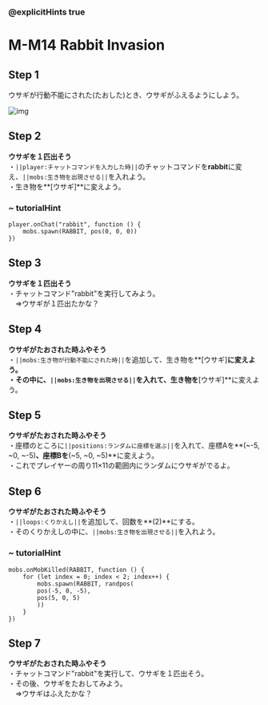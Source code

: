 ### @explicitHints true

# M-M14 Rabbit Invasion

## Step 1  
ウサギが行動不能にされた(たおした)とき、ウサギがふえるようにしよう。

![img](https://teck89.xsrv.jp/MEE_tutorial/img/M-M14.jpg)

## Step 2
**ウサギを１匹出そう**  
・``||player:チャットコマンドを入力した時||``のチャットコマンドを**rabbit**に変え、``||mobs:生き物を出現させる||``を入れよう。  
・生き物を**[ウサギ]**に変えよう。

### ~ tutorialHint
```blocks
player.onChat("rabbit", function () {
    mobs.spawn(RABBIT, pos(0, 0, 0))
})

```
## Step 3
**ウサギを１匹出そう**  
・チャットコマンド"rabbit"を実行してみよう。  
　⇒ウサギが１匹出たかな？

## Step 4
**ウサギがたおされた時ふやそう**  
・``||mobs:生き物が行動不能にされた時||``を追加して、生き物を**[ウサギ]**に変えよう。  
・その中に、``||mobs:生き物を出現させる||``を入れて、生き物を**[ウサギ]**に変えよう。

## Step 5
**ウサギがたおされた時ふやそう**  
・座標のところに``||positions:ランダムに座標を選ぶ||``を入れて、座標Aを**(~-5, ~0, ~-5)**、座標Bを**(~5, ~0, ~5)**に変えよう。  
・これでプレイヤーの周り11×11の範囲内にランダムにウサギがでるよ。

## Step 6
**ウサギがたおされた時ふやそう**  
・``||loops:くりかえし||``を追加して、回数を**(2)**にする。  
・そのくりかえしの中に、``||mobs:生き物を出現させる||``を入れよう。

### ~ tutorialHint
```blocks
mobs.onMobKilled(RABBIT, function () {
    for (let index = 0; index < 2; index++) {
        mobs.spawn(RABBIT, randpos(
        pos(-5, 0, -5),
        pos(5, 0, 5)
        ))
    }
})

```

## Step 7
**ウサギがたおされた時ふやそう**  
・チャットコマンド"rabbit"を実行して、ウサギを１匹出そう。  
・その後、ウサギをたおしてみよう。  
　⇒ウサギはふえたかな？
